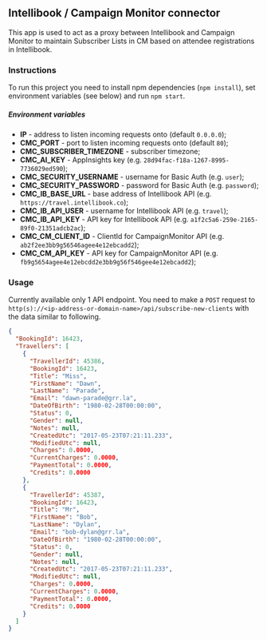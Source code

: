 Intellibook / Campaign Monitor connector
------

This app is used to act as a proxy between Intellibook and Campaign Monitor
to maintain Subscriber Lists in CM based on attendee registrations in Intellibook.

### Instructions

To run this project you need to install npm dependencies (`npm install`),
set environment variables (see below) and run `npm start`.

##### Environment variables

 * **IP** - address to listen incoming requests onto (default `0.0.0.0`);
 * **CMC_PORT** - port to listen incoming requests onto (default `80`);
 * **CMC_SUBSCRIBER_TIMEZONE** - subscriber timezone;
 * **CMC_AI_KEY** - AppInsights key (e.g. `28d94fac-f18a-1267-8995-7736029ed590`);
 * **CMC_SECURITY_USERNAME** - username for Basic Auth (e.g. `user`);
 * **CMC_SECURITY_PASSWORD** - password for Basic Auth (e.g. `password`);
 * **CMC_IB_BASE_URL** - base address of Intellibook API (e.g. `https://travel.intellibook.co`);
 * **CMC_IB_API_USER** - username for Intellibook API (e.g. `travel`);
 * **CMC_IB_API_KEY** - API key for Intellibook API (e.g. `a1f2c5a6-259e-2165-89f0-21351adcb2ac`);
 * **CMC_CM_CLIENT_ID** - ClientId for CampaignMonitor API (e.g. `ab2f2ee3bb9g56546agee4e12ebcadd2`);
 * **CMC_CM_API_KEY** - API key for CampaignMonitor API (e.g. `fb9g5654agee4e12ebcdd2e3bb9g56f546gee4e12ebcadd2`);

### Usage

Currently available only 1 API endpoint. You need to make a `POST` request to
`http(s)://<ip-address-or-domain-name>/api/subscribe-new-clients` with the data similar to following.

```json
{
  "BookingId": 16423,
  "Travellers": [
    {
      "TravellerId": 45386,
      "BookingId": 16423,
      "Title": "Miss",
      "FirstName": "Dawn",
      "LastName": "Parade",
      "Email": "dawn-parade@grr.la",
      "DateOfBirth": "1980-02-28T00:00:00",
      "Status": 0,
      "Gender": null,
      "Notes": null,
      "CreatedUtc": "2017-05-23T07:21:11.233",
      "ModifiedUtc": null,
      "Charges": 0.0000,
      "CurrentCharges": 0.0000,
      "PaymentTotal": 0.0000,
      "Credits": 0.0000
    },
    {
      "TravellerId": 45387,
      "BookingId": 16423,
      "Title": "Mr",
      "FirstName": "Bob",
      "LastName": "Dylan",
      "Email": "bob-dylan@grr.la",
      "DateOfBirth": "1980-02-28T00:00:00",
      "Status": 0,
      "Gender": null,
      "Notes": null,
      "CreatedUtc": "2017-05-23T07:21:11.233",
      "ModifiedUtc": null,
      "Charges": 0.0000,
      "CurrentCharges": 0.0000,
      "PaymentTotal": 0.0000,
      "Credits": 0.0000
    }
  ]
}
```
